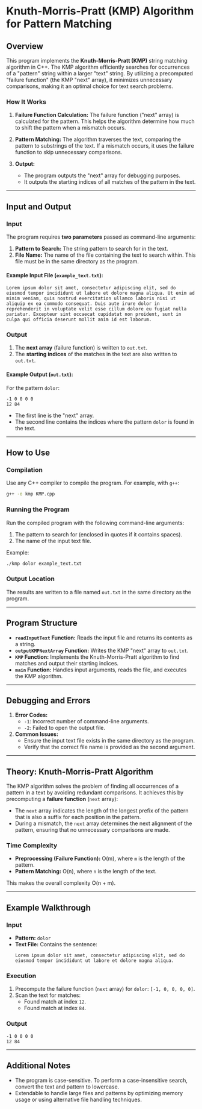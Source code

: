 # Knuth-Morris-Pratt (KMP) Algorithm for Pattern Matching

## Overview
This program implements the **Knuth-Morris-Pratt (KMP)** string matching algorithm in C++. The KMP algorithm efficiently searches for occurrences of a "pattern" string within a larger "text" string. By utilizing a precomputed "failure function" (the KMP "next" array), it minimizes unnecessary comparisons, making it an optimal choice for text search problems.

### How It Works
1. **Failure Function Calculation:**
   The failure function ("next" array) is calculated for the pattern. This helps the algorithm determine how much to shift the pattern when a mismatch occurs.

2. **Pattern Matching:**
   The algorithm traverses the text, comparing the pattern to substrings of the text. If a mismatch occurs, it uses the failure function to skip unnecessary comparisons.

3. **Output:**
   - The program outputs the "next" array for debugging purposes.
   - It outputs the starting indices of all matches of the pattern in the text.

---

## Input and Output

### Input
The program requires **two parameters** passed as command-line arguments:
1. **Pattern to Search:** The string pattern to search for in the text.
2. **File Name:** The name of the file containing the text to search within. This file must be in the same directory as the program.

#### Example Input File (`example_text.txt`):
```text
Lorem ipsum dolor sit amet, consectetur adipiscing elit, sed do eiusmod tempor incididunt ut labore et dolore magna aliqua. Ut enim ad minim veniam, quis nostrud exercitation ullamco laboris nisi ut aliquip ex ea commodo consequat. Duis aute irure dolor in reprehenderit in voluptate velit esse cillum dolore eu fugiat nulla pariatur. Excepteur sint occaecat cupidatat non proident, sunt in culpa qui officia deserunt mollit anim id est laborum.
```

### Output
1. The **next array** (failure function) is written to `out.txt`.
2. The **starting indices** of the matches in the text are also written to `out.txt`.

#### Example Output (`out.txt`):
For the pattern `dolor`:
```text
-1 0 0 0 0
12 84
```
- The first line is the "next" array.
- The second line contains the indices where the pattern `dolor` is found in the text.

---

## How to Use

### Compilation
Use any C++ compiler to compile the program. For example, with `g++`:
```bash
g++ -o kmp KMP.cpp
```

### Running the Program
Run the compiled program with the following command-line arguments:
1. The pattern to search for (enclosed in quotes if it contains spaces).
2. The name of the input text file.

Example:
```bash
./kmp dolor example_text.txt
```

### Output Location
The results are written to a file named `out.txt` in the same directory as the program.

---

## Program Structure
- **`readInputText` Function:** Reads the input file and returns its contents as a string.
- **`outputKMPNextArray` Function:** Writes the KMP "next" array to `out.txt`.
- **`KMP` Function:** Implements the Knuth-Morris-Pratt algorithm to find matches and output their starting indices.
- **`main` Function:** Handles input arguments, reads the file, and executes the KMP algorithm.

---

## Debugging and Errors
1. **Error Codes:**
   - `-1`: Incorrect number of command-line arguments.
   - `-2`: Failed to open the output file.
2. **Common Issues:**
   - Ensure the input text file exists in the same directory as the program.
   - Verify that the correct file name is provided as the second argument.

---

## Theory: Knuth-Morris-Pratt Algorithm
The KMP algorithm solves the problem of finding all occurrences of a pattern in a text by avoiding redundant comparisons. It achieves this by precomputing a **failure function** (`next` array):
- The `next` array indicates the length of the longest prefix of the pattern that is also a suffix for each position in the pattern.
- During a mismatch, the `next` array determines the next alignment of the pattern, ensuring that no unnecessary comparisons are made.

### Time Complexity
- **Preprocessing (Failure Function):** O(m), where `m` is the length of the pattern.
- **Pattern Matching:** O(n), where `n` is the length of the text.

This makes the overall complexity O(n + m).

---

## Example Walkthrough

### Input
- **Pattern:** `dolor`
- **Text File:** Contains the sentence:
  ```text
  Lorem ipsum dolor sit amet, consectetur adipiscing elit, sed do eiusmod tempor incididunt ut labore et dolore magna aliqua.
  ```

### Execution
1. Precompute the failure function (`next` array) for `dolor`: `[-1, 0, 0, 0, 0]`.
2. Scan the text for matches:
   - Found match at index `12`.
   - Found match at index `84`.

### Output
```text
-1 0 0 0 0
12 84
```

---

## Additional Notes
- The program is case-sensitive. To perform a case-insensitive search, convert the text and pattern to lowercase.
- Extendable to handle large files and patterns by optimizing memory usage or using alternative file handling techniques.
